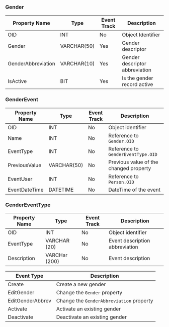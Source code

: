 ### Gender

Property Name | Type | Event Track | Description
--------------|------|-------------|------------
OID                | INT         | No  | Object Identifier
Gender             | VARCHAR(50) | Yes | Gender descriptor
GenderAbbreviation | VARCHAR(10)  | Yes | Gender descriptor abbreviation
IsActive           | BIT         | Yes | Is the gender record active 

### GenderEvent

Property Name | Type | Event Track | Description
--------------|------|-------------|------------
OID           | INT         | No | Object identifier 
Name          | INT         | No | Reference to `Gender.OID`
EventType     | INT         | No | Reference to `GenderEventType.OID` 
PreviousValue | VARCHAR(50) | No | Previous value of the changed property
EventUser     | INT         | No | Reference to `Person.OID` 
EventDateTime | DATETIME    | No | DateTime of the event

### GenderEventType 

Property Name | Type | Event Track | Description
--------------|------|-------------|------------
OID         | INT           | No | Object identifier 
EventType   | VARCHAR (20)  | No | Event description abbreviation
Description | VARCHar (200) | No | Event description

| Event Type | Description |
|------------|-------------|
| Create             | Create a new gender |
| EditGender         | Change the `Gender` property |
| EditGenderAbbrev   | Change the `GenderAbbreviation` property  | 
| Activate           | Activate an existing gender | 
| Deactivate         | Deactivate an existing gender |
